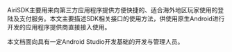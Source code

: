

AiriSDK主要用来向第三方应用程序提供方便快捷的、适合海外地区玩家使用的登陆及支付服务。本文主要描述SDK相关接口的使用方法，供使用原生Android进行开发的应用程序提供商直接接入使用。

本文档面向具有一定Android Studio开发基础的开发与管理人员。
